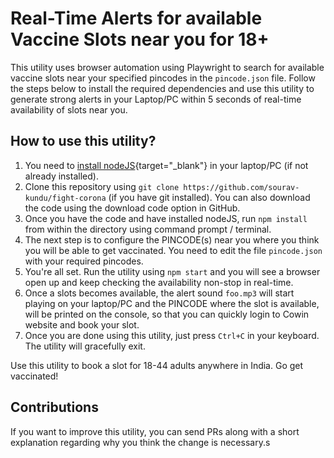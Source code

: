 # Real-Time Alerts for available Vaccine Slots near you for 18+

This utility uses browser automation using Playwright to search for available vaccine slots near your specified pincodes in the `pincode.json` file. Follow the steps below to install the required dependencies and use this utility to generate strong alerts in your Laptop/PC within 5 seconds of real-time availability of slots near you.

## How to use this utility?

1. You need to [install nodeJS](https://nodejs.org/en/download/){target="_blank"} in your laptop/PC (if not already installed).
2. Clone this repository using `git clone https://github.com/sourav-kundu/fight-corona` (if you have git installed). You can also download the code using the download code option in GitHub.
3. Once you have the code and have installed nodeJS, run `npm install` from within the directory using command prompt / terminal.
4. The next step is to configure the PINCODE(s) near you where you think you will be able to get vaccinated. You need to edit the file `pincode.json` with your required pincodes.
5. You're all set. Run the utility using `npm start` and you will see a browser open up and keep checking the availability non-stop in real-time. 
6. Once a slots becomes available, the alert sound `foo.mp3` will start playing on your laptop/PC and the PINCODE where the slot is available, will be printed on the console, so that you can quickly login to Cowin website and book your slot.
7. Once you are done using this utility, just press `Ctrl+C` in your keyboard. The utility will gracefully exit.

Use this utility to book a slot for 18-44 adults anywhere in India. Go get vaccinated!

## Contributions

If you want to improve this utility, you can send PRs along with a short explanation regarding why you think the change is necessary.s
